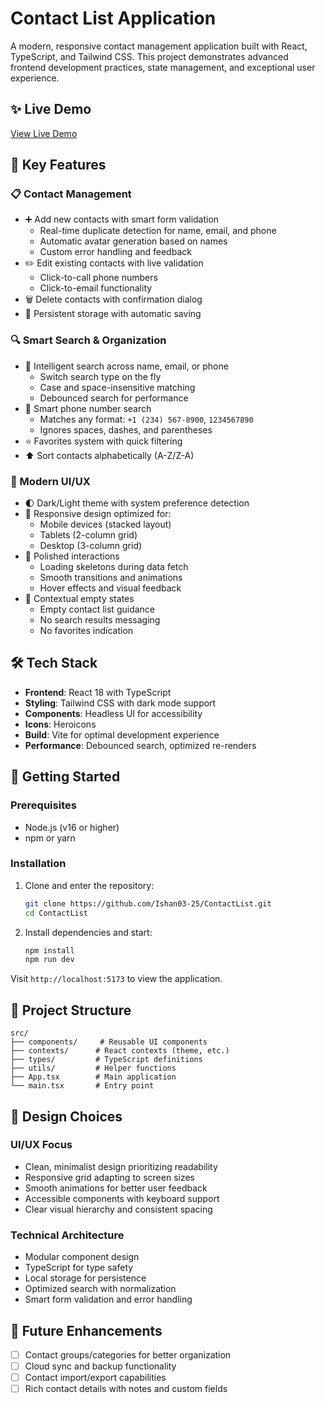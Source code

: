 # Contact List Application

A modern, responsive contact management application built with React, TypeScript, and Tailwind CSS. This project demonstrates advanced frontend development practices, state management, and exceptional user experience.

## ✨ Live Demo

[View Live Demo](https://contact-list-chi-hazel.vercel.app/)

## 🎯 Key Features

### 📋 Contact Management
- ➕ Add new contacts with smart form validation
  - Real-time duplicate detection for name, email, and phone
  - Automatic avatar generation based on names
  - Custom error handling and feedback
- ✏️ Edit existing contacts with live validation
  - Click-to-call phone numbers
  - Click-to-email functionality
- 🗑️ Delete contacts with confirmation dialog
- 💾 Persistent storage with automatic saving

### 🔍 Smart Search & Organization
- 🎯 Intelligent search across name, email, or phone
  - Switch search type on the fly
  - Case and space-insensitive matching
  - Debounced search for performance
- 📱 Smart phone number search
  - Matches any format: `+1 (234) 567-8900`, `1234567890`
  - Ignores spaces, dashes, and parentheses
- ⭐ Favorites system with quick filtering
- ⬆️ Sort contacts alphabetically (A-Z/Z-A)

### 🎨 Modern UI/UX
- 🌓 Dark/Light theme with system preference detection
- 📱 Responsive design optimized for:
  - Mobile devices (stacked layout)
  - Tablets (2-column grid)
  - Desktop (3-column grid)
- 💫 Polished interactions
  - Loading skeletons during data fetch
  - Smooth transitions and animations
  - Hover effects and visual feedback
- 📝 Contextual empty states
  - Empty contact list guidance
  - No search results messaging
  - No favorites indication

## 🛠️ Tech Stack

- **Frontend**: React 18 with TypeScript
- **Styling**: Tailwind CSS with dark mode support
- **Components**: Headless UI for accessibility
- **Icons**: Heroicons
- **Build**: Vite for optimal development experience
- **Performance**: Debounced search, optimized re-renders

## 🚀 Getting Started

### Prerequisites
- Node.js (v16 or higher)
- npm or yarn

### Installation
1. Clone and enter the repository:
   ```bash
   git clone https://github.com/Ishan03-25/ContactList.git
   cd ContactList
   ```

2. Install dependencies and start:
   ```bash
   npm install
   npm run dev
   ```

Visit `http://localhost:5173` to view the application.

## 📁 Project Structure

```
src/
├── components/     # Reusable UI components
├── contexts/      # React contexts (theme, etc.)
├── types/         # TypeScript definitions
├── utils/         # Helper functions
├── App.tsx        # Main application
└── main.tsx       # Entry point
```

## 🎨 Design Choices

### UI/UX Focus
- Clean, minimalist design prioritizing readability
- Responsive grid adapting to screen sizes
- Smooth animations for better user feedback
- Accessible components with keyboard support
- Clear visual hierarchy and consistent spacing

### Technical Architecture
- Modular component design
- TypeScript for type safety
- Local storage for persistence
- Optimized search with normalization
- Smart form validation and error handling

## 🚀 Future Enhancements

- [ ] Contact groups/categories for better organization
- [ ] Cloud sync and backup functionality
- [ ] Contact import/export capabilities
- [ ] Rich contact details with notes and custom fields